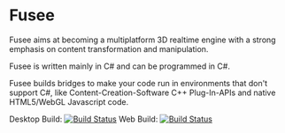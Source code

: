 Fusee
=====

Fusee aims at becoming a multiplatform 3D realtime engine with 
a strong emphasis on content transformation and manipulation.

Fusee is written mainly in C# and can be programmed in C#. 

Fusee builds bridges to make your code run in environments that
don't support C#, like Content-Creation-Software C++ Plug-In-APIs
and native HTML5/WebGL Javascript code.

Desktop Build: [![Build Status](https://dev.azure.com/FUSEEProjectTeam/Fusee/_apis/build/status/Release-Desktop)](https://dev.azure.com/FUSEEProjectTeam/Fusee/_build/latest?definitionId=4)
Web Build: [![Build Status](https://dev.azure.com/FUSEEProjectTeam/Fusee/_apis/build/status/Release-Web)](https://dev.azure.com/FUSEEProjectTeam/Fusee/_build/latest?definitionId=6)
